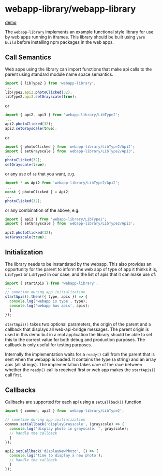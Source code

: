 # webapp-library/webapp-library

[demo](https://precor.github.io/web-api-bridge/examples/webapp-library/DEMO.html)

The `webapp-library` implements an example functional style library for use by web apps running in iframes. This library should be built using `yarn build` before installing npm packages in the web apps.

## Call Semantics

Web apps using the library can import functions that make api calls to the parent using standard module name space semantics.

```javascript
import { libType2 } from 'webapp-library';
...
libType2.api2.photoClicked(32);
libType2.api3.setGrayscale(true);
```

or

```javascript
import { api2, api3 } from 'webapp-library/LibType2';
...
api2.photoClicked(32);
api3.setGrayscale(true);
```

or

```javascript
import { photoClicked } from 'webapp-library/LibType2/Api2';
import { setGrayscale } from 'webapp-library/LibType2/Api3';
...
photoClicked(32);
setGrayscale(true);
```

or any use of `as` that you want, e.g.

```javascript
import * as Api2 from 'webapp-library/LibType2/Api2';
...
const { photoClicked } = Api2;
...
photoClicked(32);
```

or any combination of the above, e.g.

```javascript
import { api2 } from 'webapp-library/LibType2';
import { setGrayscale } from 'webapp-library/LibType2/Api3';
...
api2.photoClicked(32);
setGrayscale(true);
```

## Initialization

The library needs to be instantiated by the webapp. This also provides an opportunity for the parent to inform the web app of type of app it thinks it is, `LibType1` or `LibType2` in our case, and the list of apis that it can make use of:

```javascript
import { startApis } from 'webapp-library';
...
// sometime during app initialization
startApis().then(({ type, apis }) => {
  console.log('webapp is type', type);
  console.log('webapp has apis', apis);
  }
});
```

`startApis()` takes two optional parameters, the origin of the parent and a callback that displays all web-api-bridge messages. The parent origin is used in this demo but in a real application the library should be able to set this to the correct value for both debug and production purposes. The callback is only useful for testing purposes.

Internally the implementation waits for a `ready()` call from the parent that is sent when the webapp is loaded. It contains the type (a string) and an array apis (all strings). The implementation takes care of the race between whether the `ready()` call is received first or web app makes the `startApis()` call first.

## Callbacks

Callbacks are supported for each api using a `setCallback()` function.

```javascript
import { common, api2 } from 'webapp-library/LibType2';
...
// sometime during app initialization
common.setCallback('displayGrayscale', (grayscale) => {
  console.log('display photo in grayscale: ', grayscale);
  // handle the callback
  }
});

api2.setCallback('displayNewPhoto', () => {
  console.log('time to display a new photo');
  // handle the callback
  }
});
```
